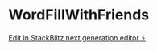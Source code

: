 # WordFillWithFriends

[Edit in StackBlitz next generation editor ⚡️](https://stackblitz.com/~/github.com/aperswal/WordFillWithFriends)